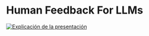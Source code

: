 # Human Feedback For LLMs
[![Explicación de la presentación](https://img.youtube.com/vi/d9ZSfm7dbRc/0.jpg)](https://www.youtube.com/watch?v=d9ZSfm7dbRc)
